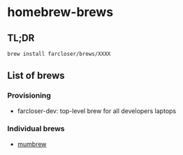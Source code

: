 # homebrew-brews

## TL;DR

```bash
brew install farcloser/brews/XXXX
```

## List of brews

### Provisioning

* farcloser-dev: top-level brew for all developers laptops

### Individual brews

* [mumbrew](https://github.com/farcloser/mumbrew)

